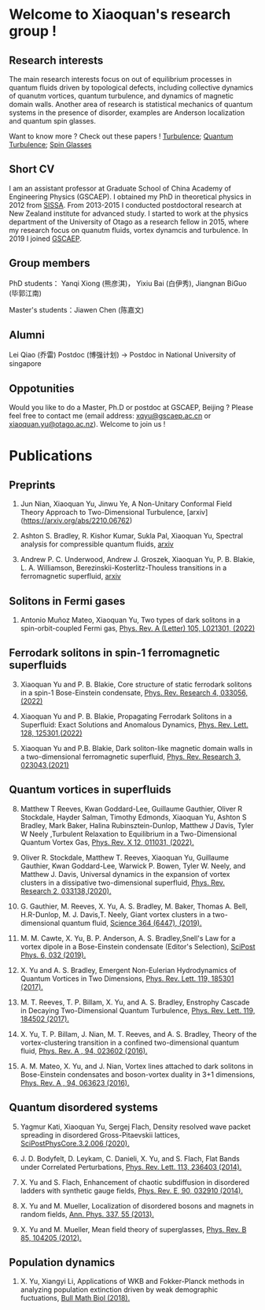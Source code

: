 # Welcome to Xiaoquan's research group !

## Research interests
The main research interests focus on out of equilibrium processes in quantum fluids driven by topological defects, including collective dynamics of quanutm vortices, quantum turbulence, and dynamics of magnetic domain walls. Another area of research is statistical mechanics of quantum systems in the presence of disorder, examples are Anderson localization and quantum spin glasses. 

Want to know more ?  Check out these papers !  [Turbulence](https://github.com/Xiaoquanyu/resaerch-group-on-quantum-liquid/blob/master/Lessons%20from%20Hydrodynamic%20Turbulence.pdf);  [Quantum  Turbulence](https://github.com/Xiaoquanyu/resaerch-group-on-quantum-liquid/blob/master/Introduction%20to%20quantum%20turbulence.pdf); [Spin Glasses](https://github.com/Xiaoquanyu/resaerch-group-on-quantum-liquid/blob/master/Spin%20Glasses-%20Old%20and%20New%20Complexity.pdf)

## Short CV

I am an assistant professor at Graduate School of China Academy of Engineering Physics (GSCAEP). I obtained my PhD in theoretical physics in 2012 from [SISSA](https://www.statphys.sissa.it/wordpress/). From 2013-2015 I conducted postdoctoral research at New Zealand institute for advanced study. I started to work at the physics department of the University of Otago as a research fellow in 2015, where my research focus on quanutm fluids, vortex dynamcis and turbulence. In 2019 I joined [GSCAEP](http://gscaep.ac.cn/subPage/kxyj.html?index=0#threekytd=2). 


## Group members


PhD students：  Yanqi Xiong (熊彦淇)，  Yixiu Bai (白伊秀),   Jiangnan BiGuo (毕郭江南) 

Master's students：Jiawen Chen (陈嘉文)

## Alumni

Lei Qiao (乔雷) Postdoc (博强计划)  -> Postdoc in National University of singapore 

## Oppotunities 
Would you like to do a Master, Ph.D or postdoc at GSCAEP, Beijing ? Please feel free to contact me (email address:  xqyu@gscaep.ac.cn or xiaoquan.yu@otago.ac.nz).  Welcome to join us ! 
# Publications

## Preprints
1) Jun Nian, Xiaoquan Yu, Jinwu Ye, A Non-Unitary Conformal Field Theory Approach to Two-Dimensional Turbulence, [arxiv] (https://arxiv.org/abs/2210.06762)

2) Ashton S. Bradley, R. Kishor Kumar, Sukla Pal, Xiaoquan Yu, Spectral analysis for compressible quantum fluids, [arxiv](https://arxiv.org/abs/2112.04012)

3) Andrew P. C. Underwood, Andrew J. Groszek, Xiaoquan Yu, P. B. Blakie, L. A. Williamson, Berezinskii-Kosterlitz-Thouless transitions in a ferromagnetic superfluid,  [arxiv](https://arxiv.org/abs/2207.14497)

##  Solitons in Fermi gases

1) Antonio Muñoz Mateo, Xiaoquan Yu, Two types of dark solitons in a spin-orbit-coupled Fermi gas, [Phys. Rev. A (Letter) 105, L021301, (2022)](https://journals.aps.org/pra/abstract/10.1103/PhysRevA.105.L021301)

## Ferrodark solitons in spin-1 ferromagnetic superfluids

3) Xiaoquan Yu and P. B. Blakie, Core structure of static ferrodark solitons in a spin-1 Bose-Einstein condensate, [Phys. Rev. Research 4, 033056, (2022)](https://journals.aps.org/prresearch/abstract/10.1103/PhysRevResearch.4.033056)

2) Xiaoquan Yu and P. B. Blakie,  Propagating Ferrodark Solitons in a Superfluid: Exact Solutions and Anomalous Dynamics, [Phys. Rev. Lett. 128, 125301,(2022)](https://journals.aps.org/prl/abstract/10.1103/PhysRevLett.128.125301)

1) Xiaoquan Yu and P.B. Blakie,  Dark soliton-like magnetic domain walls in a two-dimensional ferromagnetic superfluid, [Phys. Rev. Research 3, 023043,(2021)](https://journals.aps.org/prresearch/abstract/10.1103/PhysRevResearch.3.023043)


## Quantum vortices in superfluids 

8) Matthew T Reeves, Kwan Goddard-Lee, Guillaume Gauthier, Oliver R Stockdale, Hayder Salman, Timothy Edmonds, Xiaoquan Yu, Ashton S Bradley, Mark Baker, Halina Rubinsztein-Dunlop, Matthew J Davis, Tyler W Neely ,Turbulent Relaxation to Equilibrium in a Two-Dimensional Quantum Vortex Gas, [Phys. Rev. X 12, 011031, (2022).](https://journals.aps.org/prx/pdf/10.1103/PhysRevX.12.011031)

7) Oliver R. Stockdale, Matthew T. Reeves, Xiaoquan Yu, Guillaume Gauthier, Kwan Goddard-Lee, Warwick P. Bowen, Tyler W. Neely, and Matthew J. Davis, Universal dynamics in the expansion of vortex clusters in a dissipative two-dimensional superfluid, [Phys. Rev. Research 2, 033138,(2020).](https://journals.aps.org/prresearch/abstract/10.1103/PhysRevResearch.2.033138)

6) G. Gauthier, M. Reeves, X. Yu, A. S. Bradley, M. Baker, Thomas A. Bell, H.R-Dunlop, M.
J. Davis,T. Neely, Giant vortex clusters in a two-dimensional quantum fluid,  [Science  364 (6447), (2019).](https://science.sciencemag.org/content/364/6447/1264) 

5) M. M. Cawte, X. Yu, B. P. Anderson, A. S. Bradley,Snell's Law for a vortex dipole in a
Bose-Einstein condensate (Editor's Selection), [SciPost Phys. 6, 032 (2019). ](https://www.scipost.org/SciPostPhys.6.3.032/pdf) 

4) X. Yu and A. S. Bradley, Emergent Non-Eulerian Hydrodynamics of Quantum Vortices in
Two Dimensions, [Phys. Rev. Lett. 119, 185301 (2017). ](https://journals.aps.org/prl/abstract/10.1103/PhysRevLett.119.185301) 

3) M. T. Reeves, T. P. Billam, X. Yu, and A. S. Bradley, Enstrophy Cascade in Decaying
Two-Dimensional Quantum Turbulence, [Phys. Rev. Lett. 119, 184502 (2017).](https://journals.aps.org/prl/abstract/10.1103/PhysRevLett.119.184502) 

2) X. Yu, T. P. Billam, J. Nian, M. T. Reeves, and A. S. Bradley, Theory of the vortex-clustering
transition in a confined two-dimensional quantum fluid, [Phys. Rev. A , 94, 023602 (2016).](https://journals.aps.org/pra/abstract/10.1103/PhysRevA.94.023602) 

1) A. M. Mateo, X. Yu, and J. Nian, Vortex lines attached to dark solitons in Bose-Einstein
condensates and boson-vortex duality in 3+1 dimensions, [Phys. Rev. A , 94, 063623 (2016).](https://journals.aps.org/pra/abstract/10.1103/PhysRevA.94.063623)

## Quantum disordered systems 

5) Yagmur Kati, Xiaoquan Yu, Sergej Flach, Density resolved wave packet spreading in disordered Gross-Pitaevskii lattices, [SciPostPhysCore.3.2.006 (2020).](https://scipost.org/SciPostPhysCore.3.2.006) 

4) J. D. Bodyfelt, D. Leykam, C. Danieli, X. Yu, and S. Flach, Flat Bands under Correlated
Perturbations, [Phys. Rev. Lett. 113, 236403 (2014).](https://journals.aps.org/prl/abstract/10.1103/PhysRevLett.113.236403) 

3) X. Yu and S. Flach, Enhancement of chaotic subdiffusion in disordered ladders with synthetic
gauge fields, [Phys. Rev. E, 90, 032910 (2014).](https://journals.aps.org/pre/abstract/10.1103/PhysRevE.90.032910) 

2) X. Yu and M. Mueller, Localization of disordered bosons and magnets in random fields, [Ann.
Phys. 337, 55 (2013).](https://www.sciencedirect.com/science/article/abs/pii/S0003491613001462) 

1) X. Yu and M. Mueller, Mean field theory of superglasses, [Phys. Rev. B 85, 104205 (2012).](https://journals.aps.org/prb/abstract/10.1103/PhysRevB.85.104205)  

## Population dynamics 
1) X. Yu, Xiangyi Li, Applications of WKB and Fokker-Planck methods in analyzing population
extinction driven by weak demographic fuctuations, [Bull Math Biol (2018).](https://link.springer.com/article/10.1007/s11538-018-0483-6) 


